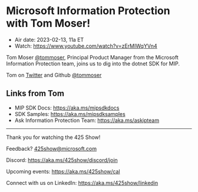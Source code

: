 # Microsoft Information Protection with Tom Moser!

- Air date: 2023-02-13, 11a ET
- Watch: https://www.youtube.com/watch?v=zErMIWqYVn4

Tom Moser [@tommoser](https://github.com/tommoser), Principal Product Manager from the Microsoft Information Protection team, 
joins us to dig into the dotnet SDK for MIP.

Tom on [Twitter](https://twitter.com/milt0r) and Github [@tommoser](https://github.com/tommoser)
 
## Links from Tom

- MIP SDK Docs: https://aka.ms/mipsdkdocs
- SDK Samples: https://aka.ms/mipsdksamples
- Ask Information Protection Team: https://aka.ms/askipteam

--- 
Thank you for watching the 425 Show!

Feedback? 425show@microsoft.com

Discord: https://aka.ms/425show/discord/join

Upcoming events: https://aka.ms/425show/cal

Connect with us on LinkedIn: https://aka.ms/425show/linkedin
